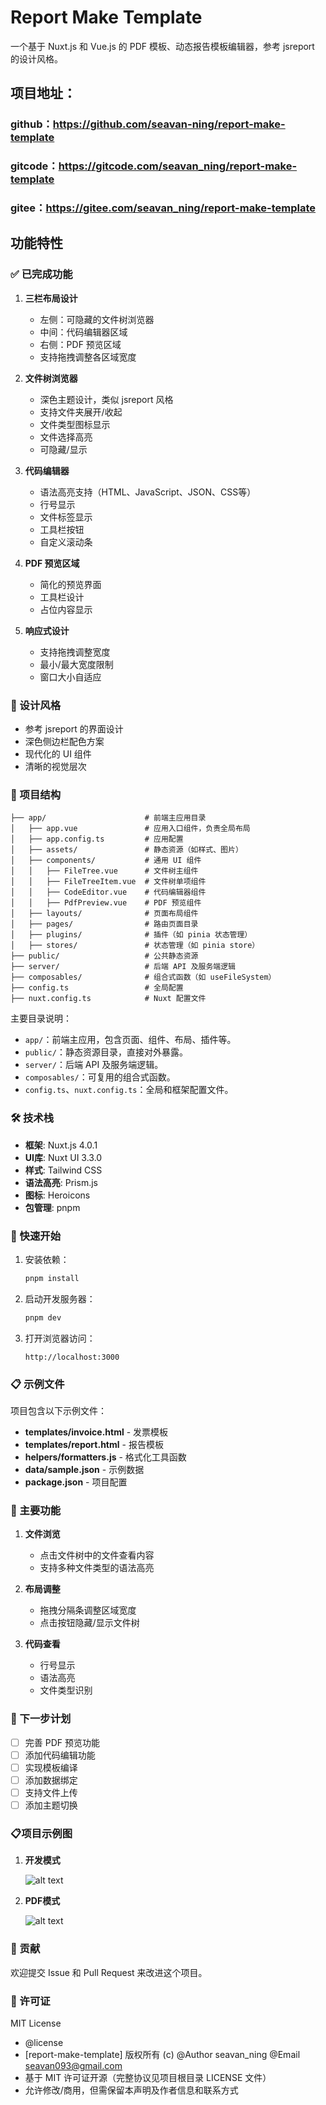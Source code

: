 # Report Make Template

一个基于 Nuxt.js 和 Vue.js 的 PDF 模板、动态报告模板编辑器，参考 jsreport 的设计风格。

## 项目地址：
 ### github：https://github.com/seavan-ning/report-make-template
 ### gitcode：https://gitcode.com/seavan_ning/report-make-template
 ### gitee：https://gitee.com/seavan_ning/report-make-template

## 功能特性

### ✅ 已完成功能

1. **三栏布局设计**
   - 左侧：可隐藏的文件树浏览器
   - 中间：代码编辑器区域
   - 右侧：PDF 预览区域
   - 支持拖拽调整各区域宽度

2. **文件树浏览器**
   - 深色主题设计，类似 jsreport 风格
   - 支持文件夹展开/收起
   - 文件类型图标显示
   - 文件选择高亮
   - 可隐藏/显示

3. **代码编辑器**
   - 语法高亮支持（HTML、JavaScript、JSON、CSS等）
   - 行号显示
   - 文件标签显示
   - 工具栏按钮
   - 自定义滚动条

4. **PDF 预览区域**
   - 简化的预览界面
   - 工具栏设计
   - 占位内容显示

5. **响应式设计**
   - 支持拖拽调整宽度
   - 最小/最大宽度限制
   - 窗口大小自适应

### 🎨 设计风格

- 参考 jsreport 的界面设计
- 深色侧边栏配色方案
- 现代化的 UI 组件
- 清晰的视觉层次

### 📁 项目结构


```
├── app/                      # 前端主应用目录
│   ├── app.vue               # 应用入口组件，负责全局布局
│   ├── app.config.ts         # 应用配置
│   ├── assets/               # 静态资源（如样式、图片）
│   ├── components/           # 通用 UI 组件
│   │   ├── FileTree.vue      # 文件树主组件
│   │   ├── FileTreeItem.vue  # 文件树单项组件
│   │   ├── CodeEditor.vue    # 代码编辑器组件
│   │   ├── PdfPreview.vue    # PDF 预览组件
│   ├── layouts/              # 页面布局组件
│   ├── pages/                # 路由页面目录
│   ├── plugins/              # 插件（如 pinia 状态管理）
│   ├── stores/               # 状态管理（如 pinia store）
├── public/                   # 公共静态资源
├── server/                   # 后端 API 及服务端逻辑
├── composables/              # 组合式函数（如 useFileSystem）
├── config.ts                 # 全局配置
├── nuxt.config.ts            # Nuxt 配置文件
```

主要目录说明：
- `app/`：前端主应用，包含页面、组件、布局、插件等。
- `public/`：静态资源目录，直接对外暴露。
- `server/`：后端 API 及服务端逻辑。
- `composables/`：可复用的组合式函数。
- `config.ts`、`nuxt.config.ts`：全局和框架配置文件。

### 🛠️ 技术栈

- **框架**: Nuxt.js 4.0.1
- **UI库**: Nuxt UI 3.3.0
- **样式**: Tailwind CSS
- **语法高亮**: Prism.js
- **图标**: Heroicons
- **包管理**: pnpm

### 🚀 快速开始

1. 安装依赖：
   ```bash
   pnpm install
   ```

2. 启动开发服务器：
   ```bash
   pnpm dev
   ```

3. 打开浏览器访问：
   ```
   http://localhost:3000
   ```

### 📋 示例文件

项目包含以下示例文件：

- **templates/invoice.html** - 发票模板
- **templates/report.html** - 报告模板
- **helpers/formatters.js** - 格式化工具函数
- **data/sample.json** - 示例数据
- **package.json** - 项目配置

### 🔧 主要功能

1. **文件浏览**
   - 点击文件树中的文件查看内容
   - 支持多种文件类型的语法高亮

2. **布局调整**
   - 拖拽分隔条调整区域宽度
   - 点击按钮隐藏/显示文件树

3. **代码查看**
   - 行号显示
   - 语法高亮
   - 文件类型识别

### 🎯 下一步计划

- [ ] 完善 PDF 预览功能
- [ ] 添加代码编辑功能
- [ ] 实现模板编译
- [ ] 添加数据绑定
- [ ] 支持文件上传
- [ ] 添加主题切换

### 📋项目示例图

1. **开发模式**

   ![alt text](./public/img/dev.png)

2. **PDF模式**

   ![alt text](./public//img//PDF.png)


### 🤝 贡献

欢迎提交 Issue 和 Pull Request 来改进这个项目。

### 📄 许可证

MIT License


 * @license
 * [report-make-template] 版权所有 (c)
   @Author seavan_ning
   @Email <seavan093@gmail.com>
 * 基于 MIT 许可证开源（完整协议见项目根目录 LICENSE 文件）
 * 允许修改/商用，但需保留本声明及作者信息和联系方式
